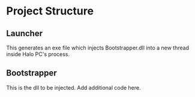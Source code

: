 # Project Structure

## Launcher

This generates an exe file which injects Bootstrapper.dll into a new thread inside Halo PC's process.

## Bootstrapper

This is the dll to be injected. Add additional code here.
